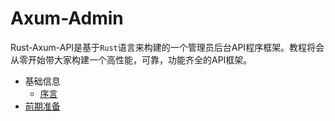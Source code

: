 # Axum-Admin

Rust-Axum-API是基于`Rust`语言来构建的一个管理员后台API程序框架。教程将会从零开始带大家构建一个高性能，可靠，功能齐全的API框架。



- 基础信息
  - [序言](src/chapter_01/chapter_1_1.md)
- [前期准备](src/chapter_02/chapter_2_1.md)  

